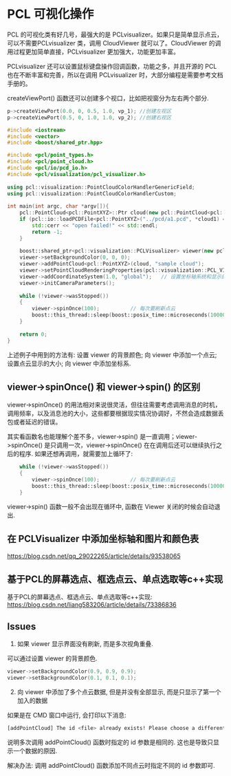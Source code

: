 # PCL 可视化操作  

PCL 的可视化类有好几号，最强大的是 PCLvisualizer。如果只是简单显示点云，可以不需要PCLvisualizer 类，调用 CloudViewer 就可以了。CloudViewer 的调用过程更加简单直接，PCLvisualizer 更加强大，功能更加丰富。  

PCLvisualizer 还可以设置鼠标键盘操作回调函数，功能之多，并且开源的 PCL 也在不断丰富和完善，所以在调用 PCLvisualizer 时，大部分编程是需要参考文档手册的。  

createViewPort() 函数还可以创建多个视口，比如把视窗分为左右两个部分.  

```cpp
p->createViewPort(0.0, 0, 0.5, 1.0, vp_1); //创建左视区
p->createViewPort(0.5, 0, 1.0, 1.0, vp_2); //创建右视区
```

```cpp
#include <iostream>
#include <vector>
#include <boost/shared_ptr.hpp>

#include <pcl/point_types.h>
#include <pcl/point_cloud.h>
#include <pcl/io/pcd_io.h>
#include <pcl/visualization/pcl_visualizer.h>
 
using pcl::visualization::PointCloudColorHandlerGenericField;
using pcl::visualization::PointCloudColorHandlerCustom;
 
int main(int argc, char *argv[]){
    pcl::PointCloud<pcl::PointXYZ>::Ptr cloud(new pcl::PointCloud<pcl::PointXYZ>);
    if (pcl::io::loadPCDFile<pcl::PointXYZ>("../pcd/a1.pcd", *cloud1) == -1){
        std::cerr << "open failed!" << std::endl;
        return -1;
    }
 
    boost::shared_ptr<pcl::visualization::PCLVisualizer> viewer(new pcl::visualization::PCLVisualizer("3D Viewer"));
    viewer->setBackgroundColor(0, 0, 0);
    viewer->addPointCloud<pcl::PointXYZ>(cloud, "sample cloud");
    viewer->setPointCloudRenderingProperties(pcl::visualization::PCL_VISUALIZER_POINT_SIZE, 3, "sample cloud");
    viewer->addCoordinateSystem(1.0, "global");   // 设置坐标轴系统和显示的点的大小
    viewer->initCameraParameters();     
 
    while (!viewer->wasStopped())
    {
        viewer->spinOnce(100);          // 每次要刷新点云
        boost::this_thread::sleep(boost::posix_time::microseconds(100000));
    }
 
    return 0;
}
```

上述例子中用到的方法有: 设置 viewer 的背景颜色; 向 viewer 中添加一个点云; 设置点云显示的大小; 向 viewer 中添加坐标系.  

## viewer->spinOnce() 和 viewer->spin() 的区别  

viewer->spinOnce() 的用法相对来说很灵活，但往往需要考虑调用消息的时机，调用频率，以及消息池的大小，这些都要根据现实情况协调好，不然会造成数据丢包或者延迟的错误。  

其实看函数名也能理解个差不多，viewer->spin() 是一直调用；viewer->spinOnce() 是只调用一次，viewer->spinOnce() 在在调用后还可以继续执行之后的程序. 如果还想再调用，就需要加上循环了:  

```cpp
    while (!viewer->wasStopped())
    {
        viewer->spinOnce(100);          // 每次要刷新点云
        boost::this_thread::sleep(boost::posix_time::microseconds(100000));
    }
```

viewer->spin() 函数一般不会出现在循环中, 函数在 Viewer 关闭的时候会自动退出.  

## 在 PCLVisualizer 中添加坐标轴和图片和颜色表  

https://blog.csdn.net/qq_29022265/article/details/93538065  

## 基于PCL的屏幕选点、框选点云、单点选取等c++实现

基于PCL的屏幕选点、框选点云、单点选取等c++实现: https://blog.csdn.net/liang583206/article/details/73386836  

## Issues  

1) 如果 viewer 显示界面没有刷新, 而是多次视角重叠.  

可以通过设置 viewer 的背景颜色.  

```cpp
viewer->setBackgroundColor(0.9, 0.9, 0.9);
viewer->setBackgroundColor(0.1, 0.1, 0.1);
```

2) 向 viewer 中添加了多个点云数据, 但是并没有全部显示, 而是只显示了第一个加入的数据  

如果是在 CMD 窗口中运行, 会打印以下消息:  

```bash
[addPointCloud] The id <file> already exists! Please choose a different id and retry.
```

说明多次调用 addPointCloud() 函数时指定的 id 参数是相同的. 这也是导致只显示一个数据的原因.  

解决办法: 调用 addPointCloud() 函数添加不同点云时指定不同的 id 参数即可.  

